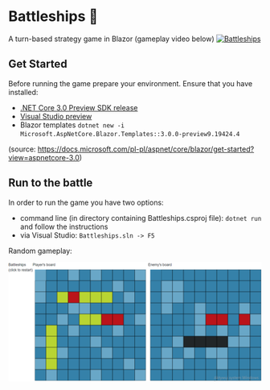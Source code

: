 Battleships :ship:
============

A turn-based strategy game in Blazor (gameplay video below)
[![Battleships](https://lh3.googleusercontent.com/ejhDF_Y26CXM4VaixsRHcBC64NonkX098ymRYidMP5R2ARzTH6RXAQ5EumTkdiDfRbbpTbsuuZI=w320)](https://drive.google.com/file/d/1H0r7T2eIQO57oxkEuqMXb-QcRbbtvghH/view)

## Get Started

Before running the game prepare your environment. Ensure that you have installed:
* [.NET Core 3.0 Preview SDK release](https://dotnet.microsoft.com/download/dotnet-core/3.0)
* [Visual Studio preview](https://visualstudio.com/vs/preview)
* Blazor templates ```dotnet new -i Microsoft.AspNetCore.Blazor.Templates::3.0.0-preview9.19424.4```

(source: https://docs.microsoft.com/pl-pl/aspnet/core/blazor/get-started?view=aspnetcore-3.0)

## Run to the battle

In order to run the game you have two options:
* command line (in directory containing Battleships.csproj file): ```dotnet run``` and follow the instructions 
* via Visual Studio: ```Battleships.sln -> F5```

Random gameplay:

![Image](https://github.com/orzech123123/battleships/blob/master/Battleships/battleships-gameplay.png?raw=true)
